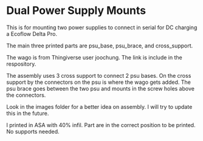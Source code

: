 # Dual Power Supply Mounts

This is for mounting two power supplies to connect in serial for DC charging a Ecoflow Delta Pro.

The main three printed parts are psu_base, psu_brace, and cross_support.

The wago is from Thingiverse user joochung.  The link is include in the respository.

The assembly uses 3 cross support to connect 2 psu bases.  On the cross support by the connectors on the psu is where the wago gets added.  The psu brace goes between the two psu and mounts in the screw holes above the connectors.

Look in the images folder for a better idea on assembly.  I will try to update this in the future.

I printed in ASA with 40% infil.  Part are in the correct position to be printed.  No supports needed.

